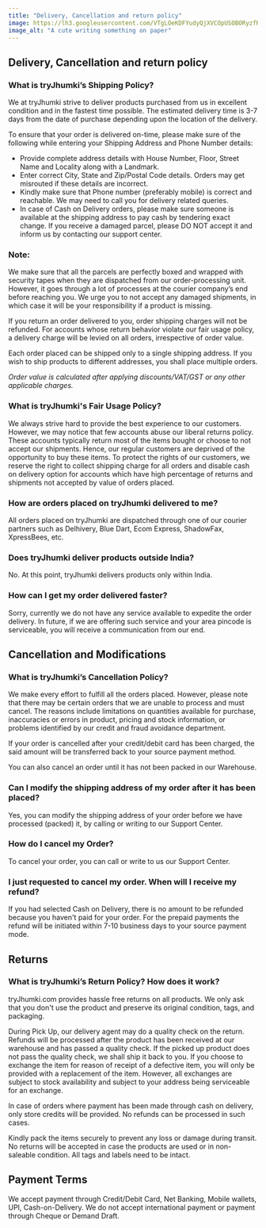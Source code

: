 ```yaml
---
title: "Delivery, Cancellation and return policy"
image: https://lh3.googleusercontent.com/VTgLOeKDFYudyQjXVCOpUSOBORyzfRDirF4wHIWVH3kpRhB2VF_dD-V2_ph8lBDKG8nzBYenjHeUPqgMHEK1X0fLFU8dbM9DGRIsLp5_cwSh1quK3_2JSTWLJlaZNc1rOA=w1280
image_alt: "A cute writing something on paper"
---
```


## Delivery, Cancellation and return policy

### What is tryJhumki’s Shipping Policy?

We at tryJhumki strive to deliver products purchased from us in excellent condition and in the fastest time possible. The estimated delivery time is 3-7 days from the date of purchase depending upon the location of the delivery. 

To ensure that your order is delivered on-time, please make sure of the following while entering your Shipping Address and Phone Number details:

* Provide complete address details with House Number, Floor, Street Name and Locality along with a Landmark.
* Enter correct City, State and Zip/Postal Code details. Orders may get misrouted if these details are incorrect.
* Kindly make sure that Phone number (preferably mobile) is correct and reachable. We may need to call you for delivery related queries.
* In case of Cash on Delivery orders, please make sure someone is available at the shipping address to pay cash by tendering exact change. If you receive a damaged parcel, please DO NOT accept it and inform us by contacting our support center.

### Note:
We make sure that all the parcels are perfectly boxed and wrapped with security tapes when they are dispatched from our order-processing unit. However, it goes through a lot of processes at the courier company’s end before reaching you. We urge you to not accept any damaged shipments, in which case it will be your responsibility if a product is missing. 

If you return an order delivered to you, order shipping charges will not be refunded. For accounts whose return behavior violate our fair usage policy, a delivery charge will be levied on all orders, irrespective of order value.

Each order placed can be shipped only to a single shipping address. If you wish to ship products to different addresses, you shall place multiple orders.

_*Order value is calculated after applying discounts/VAT/GST or any other applicable charges.*_

### What is tryJhumki's Fair Usage Policy?
We always strive hard to provide the best experience to our customers. However, we may notice that few accounts abuse our liberal returns policy. These accounts typically return most of the items bought or choose to not accept our shipments. Hence, our regular customers are deprived of the opportunity to buy these items. To protect the rights of our customers, we reserve the right to collect shipping charge for all orders and disable cash on delivery option for accounts which have high percentage of returns and shipments not accepted by value of orders placed.

### How are orders placed on tryJhumki delivered to me?
All orders placed on tryJhumki are dispatched through one of our courier partners such as Delhivery, Blue Dart, Ecom Express, ShadowFax, XpressBees, etc.

### Does tryJhumki deliver products outside India?
No. At this point, tryJhumki delivers products only within India.

### How can I get my order delivered faster?
Sorry, currently we do not have any service available to expedite the order delivery. In future, if we are offering such service and your area pincode is serviceable, you will receive a communication from our end.

## Cancellation and Modifications
### What is tryJhumki’s Cancellation Policy?
We make every effort to fulfill all the orders placed. However, please note that there may be certain orders that we are unable to process and must cancel. The reasons include limitations on quantities available for purchase, inaccuracies or errors in product, pricing and stock information, or problems identified by our credit and fraud avoidance department.

If your order is cancelled after your credit/debit card has been charged, the said amount will be transferred back to your source payment method.

You can also cancel an order until it has not been packed in our Warehouse. 

### Can I modify the shipping address of my order after it has been placed?
Yes, you can modify the shipping address of your order before we have processed (packed) it, by calling or writing to our Support Center.

### How do I cancel my Order?
To cancel your order, you can call or write to us our Support Center.

### I just requested to cancel my order. When will I receive my refund?
If you had selected Cash on Delivery, there is no amount to be refunded because you haven't paid for your order. For the prepaid payments the refund will be initiated within 7-10 business days to your source payment mode.

## Returns
### What is tryJhumki’s Return Policy? How does it work?
tryJhumki.com provides hassle free returns on all products. We only ask that you don't use the product and preserve its original condition, tags, and packaging.

During Pick Up, our delivery agent may do a quality check on the return. Refunds will be processed after the product has been received at our warehouse and has passed a quality check. If the picked up product does not pass the quality check, we shall ship it back to you. If you choose to exchange the item for reason of receipt of a defective item, you will only be provided with a replacement of the item. However, all exchanges are subject to stock availability and subject to your address being serviceable for an exchange.

In case of orders where payment has been made through cash on delivery, only store credits will be provided. No refunds can be processed in such cases.

Kindly pack the items securely to prevent any loss or damage during transit. No returns will be accepted in case the products are used or in non-saleable condition. All tags and labels need to be intact.

## Payment Terms 
We accept payment through Credit/Debit Card, Net Banking, Mobile wallets, UPI, Cash-on-Delivery. We do not accept international payment or payment through Cheque or Demand Draft.
